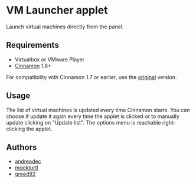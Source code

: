 VM Launcher applet
====================

Launch virtual machines directly from the panel.


Requirements
------------

- Virtualbox or VMware Player
- [Cinnamon](https://github.com/linuxmint/Cinnamon) 1.8+

For compatibility with Cinnamon 1.7 or earlier, use the [original](https://github.com/andreadec/cinnamon-applet-vbox-launcher) version.


Usage
-----

The list of virtual machines is updated every time Cinnamon starts. You can choose if update it again every time the applet is clicked or to manually update  clicking on "Update list". The options menu is reachable right-clicking the applet.

Authors
-------

* [andreadec](https://github.com/andreadec)
* [mockturtl](https://github.com/mockturtl)
* [greed92](https://twitter.com/greed92)
